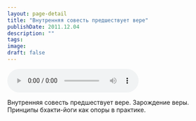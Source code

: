 ```yaml
---
layout: page-detail
title: "Внутренняя совесть предшествует вере"
publishDate: 2011.12.04
description: ""
tags:
image:
draft: false
---
```


<audio title="2011.12.04 - Внутренняя совесть предшествует вере.mp3" src="/upload/iblock/f16/f16759e55a317ecfe32ef6fa6a059ca7.mp3" controls=""></audio>

 Внутренняя совесть предшествует вере. Зарождение веры.  
 Принципы бхакти-йоги как опоры в практике.  

  
